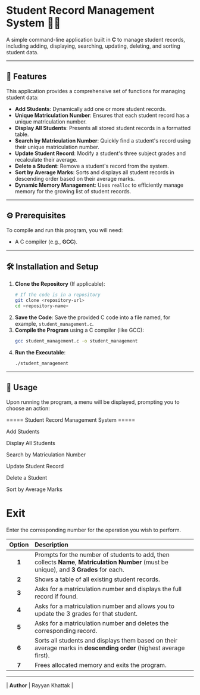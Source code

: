 # Student Record Management System 🧑‍🎓

A simple command-line application built in **C** to manage student records, including adding, displaying, searching, updating, deleting, and sorting student data.

---

## 🚀 Features

This application provides a comprehensive set of functions for managing student data:

* **Add Students**: Dynamically add one or more student records.
* **Unique Matriculation Number**: Ensures that each student record has a unique matriculation number.
* **Display All Students**: Presents all stored student records in a formatted table.
* **Search by Matriculation Number**: Quickly find a student's record using their unique matriculation number.
* **Update Student Record**: Modify a student's three subject grades and recalculate their average.
* **Delete a Student**: Remove a student's record from the system.
* **Sort by Average Marks**: Sorts and displays all student records in descending order based on their average marks.
* **Dynamic Memory Management**: Uses `realloc` to efficiently manage memory for the growing list of student records.

---

## ⚙️ Prerequisites

To compile and run this program, you will need:

* A C compiler (e.g., **GCC**).

---

## 🛠️ Installation and Setup

1.  **Clone the Repository** (If applicable):
    ```bash
    # If the code is in a repository
    git clone <repository-url>
    cd <repository-name>
    ```
2.  **Save the Code**:
    Save the provided C code into a file named, for example, `student_management.c`.
3.  **Compile the Program** using a C compiler (like GCC):
    ```bash
    gcc student_management.c -o student_management
    ```
4.  **Run the Executable**:
    ```bash
    ./student_management
    ```

---

## 📖 Usage

Upon running the program, a menu will be displayed, prompting you to choose an action:

===== Student Record Management System =====

Add Students

Display All Students

Search by Matriculation Number

Update Student Record

Delete a Student

Sort by Average Marks

Exit
============================================


Enter the corresponding number for the operation you wish to perform.

| Option | Description |
| :---: | :--- |
| **1** | Prompts for the number of students to add, then collects **Name**, **Matriculation Number** (must be unique), and **3 Grades** for each. |
| **2** | Shows a table of all existing student records. |
| **3** | Asks for a matriculation number and displays the full record if found. |
| **4** | Asks for a matriculation number and allows you to update the 3 grades for that student. |
| **5** | Asks for a matriculation number and deletes the corresponding record. |
| **6** | Sorts all students and displays them based on their average marks in **descending order** (highest average first). |
| **7** | Frees allocated memory and exits the program. |

---

| **Author** | Rayyan Khattak |
